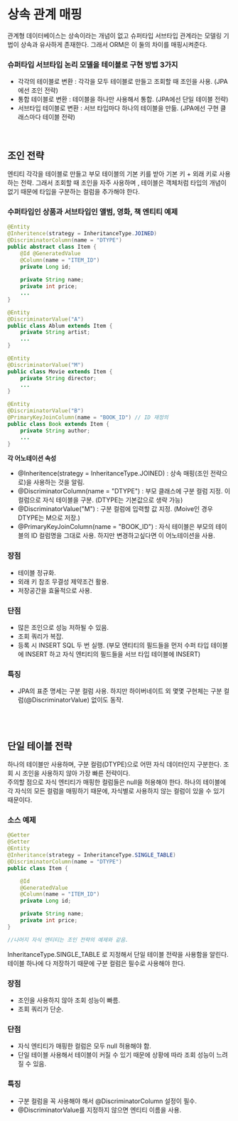 # 상속 관계 매핑

관계형 데이터베이스는 상속이라는 개념이 없고 슈퍼타입 서브타입 관계라는 모델링 기법이 상속과 유사하게 존재한다.
그래서 ORM은 이 둘의 차이를 매핑시켜준다. 

### 슈퍼타입 서브타입 논리 모델을 테이블로 구현 방법 3가지

* 각각의 테이블로 변환 : 각각을 모두 테이블로 만들고 조회할 때 조인을 사용. (JPA에선 조인 전략)
* 통합 테이블로 변환 : 테이블을 하나만 사용해서 통합. (JPA에선 단일 테이블 전략)
* 서브타입 테이블로 변환 : 서브 타입마다 하나의 테이블을 만듦. (JPA에선 구현 클래스마다 테이블 전략)

<br/>

## 조인 전략

엔티티 각각을 테이블로 만들고 부모 테이블의 기본 키를 받아 기본 키 + 외래 키로 사용하는 전략. 그래서 조회할
때 조인을 자주 사용하며 , 테이블은 객체처럼 타입의 개념이 없기 때문에 타입을 구분하는 컬럼을 추가해야 한다.

### 수퍼타입인 상품과 서브타입인 앨범, 영화, 책 엔티티 예제

```java
@Entity
@Inheritence(strategy = InheritanceType.JOINED)
@DiscriminatorColumn(name = "DTYPE")
public abstract class Item {
    @Id @GeneratedValue
    @Column(name = "ITEM_ID")
    private Long id;
    
    private String name;
    private int price;
    ...
}

@Entity
@DiscriminatorValue("A")
public class Ablum extends Item {
    private String artist;
    ...
}

@Entity
@DiscriminatorValue("M")
public class Movie extends Item {
    private String director;
    ...
}

@Entity
@DiscriminatorValue("B")
@PrimaryKeyJoinColumn(name = "BOOK_ID") // ID 재정의
public class Book extends Item {
    private String author;
    ...
}
```

**각 어노테이션 속성**
* @Inheritence(strategy = InheritanceType.JOINED) : 상속 매핑(조인 전략으로)을 사용하는 것을 알림.
* @DiscriminatorColumn(name = "DTYPE") : 부모 클래스에 구분 컬럼 지정. 이 컬럼으로 자식 테이블을 구분. (DTYPE는 기본값으로 생략 가능)
* @DiscriminatorValue("M") : 구분 컬럼에 입력할 값 지정. (Moive인 경우 DTYPE는 M으로 저장.)
* @PrimaryKeyJoinColumn(name = "BOOK_ID") : 자식 테이블은 부모의 테이블의 ID 컬럼명을 그대로 사용. 하지만 변경하고싶다면 이 어노테이션을 사용.

### 장점
* 테이블 정규화.
* 외래 키 참조 무결성 제약조건 활용.
* 저장공간을 효율적으로 사용.

### 단점
* 많은 조인으로 성능 저하될 수 있음.
* 조회 쿼리가 복잡.
* 등록 시 INSERT SQL 두 번 실행. (부모 엔티티의 필드들을 먼저 수퍼 타입 테이블에 INSERT 하고 자식 엔티티의 필드들을 서브 타입 테이블에 INSERT)

### 특징
* JPA의 표준 명세는 구분 컬럼 사용. 하지만 하이버네이트 외 몇몇 구현체는 구분 컬럼(@DiscriminatorValue) 없이도 동작.

<br/><br/>

## 단일 테이블 전략

하나의 테이블만 사용하며, 구분 컬럼(DTYPE)으로 어떤 자식 데이터인지 구분한다. 조회 시 조인을 사용하지 않아 가장 빠른 전략이다.<br/>
주의할 점으로 자식 엔티티가 매핑한 컬럼들은 null을 허용해야 한다. 하나의 테이블에 각 자식의 모든 컬럼을 매핑하기 때문에, 자식별로 사용하지 않는 컬럼이 있을 수 있기 때문이다.

### 소스 예제

```java
@Getter
@Setter
@Entity
@Inheritance(strategy = InheritanceType.SINGLE_TABLE)
@DiscriminatorColumn(name = "DTYPE")
public class Item {

    @Id
    @GeneratedValue
    @Column(name = "ITEM_ID")
    private Long id;

    private String name;
    private int price;
}

//나머지 자식 엔티티는 조인 전략의 예제와 같음.
```

InheritanceType.SINGLE_TABLE 로 지정해서 단일 테이블 전략을 사용함을 알린다. 테이블 하나에 다 저장하기 때문에 구분 컬럼은 필수로 사용해야 한다.

### 장점

* 조인을 사용하지 않아 조회 성능이 빠름.
* 조회 쿼리가 단순.

### 단점

* 자식 엔티티가 매핑한 컬럼은 모두 null 허용해야 함.
* 단일 테이블 사용해서 테이블이 커질 수 있기 때문에 상황에 따라 조회 성능이 느려질 수 있음.

### 특징

* 구분 컬럼을 꼭 사용해야 해서 @DiscriminatorColumn 설정이 필수.
* @DiscriminatorValue를 지정하지 않으면 엔티티 이름을 사용.


